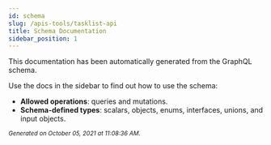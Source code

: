 ```yaml
---
id: schema
slug: /apis-tools/tasklist-api
title: Schema Documentation
sidebar_position: 1
---
```


This documentation has been automatically generated from the GraphQL schema.

Use the docs in the sidebar to find out how to use the schema:

- **Allowed operations**: queries and mutations.
- **Schema-defined types**: scalars, objects, enums, interfaces, unions, and input objects.

<small><i>Generated on October 05, 2021 at 11:08:36 AM.</i></small>
